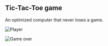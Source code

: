 ## **Tic-Tac-Toe game**

An optimized computer that never loses a game.


![Player](https://github.com/diaa3007/QueueSystemSimulation/blob/main/img/Tic-Tac-Toe_player.png?raw=true)  



![Game over](https://github.com/diaa3007/QueueSystemSimulation/blob/main/img/Tic-Tac-Toe_game-over.png?raw=true)  



